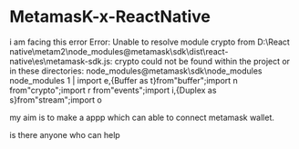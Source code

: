 # MetamasK-x-ReactNative

i am facing this error 
Error: Unable to resolve module crypto from D:\React native\metam2\node_modules\@metamask\sdk\dist\react-native\es\metamask-sdk.js: crypto could not be found within the project or in these directories:
 node_modules\@metamask\sdk\node_modules
 node_modules 1 | import e,{Buffer as t}from"buffer";import n from"crypto";import r from"events";import i,{Duplex as s}from"stream";import o


my aim is to make a appp which can able to connect metamask wallet. 

is there anyone who can help
